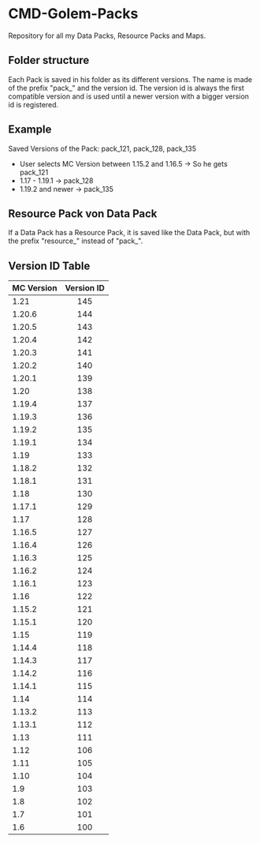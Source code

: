 # CMD-Golem-Packs

Repository for all my Data Packs, Resource Packs and Maps.

## Folder structure
Each Pack is saved in his folder as its different versions. The name is made of the prefix "pack_" and the version id.
The version id is always the first compatible version and is used until a newer version with a bigger version id is registered.

## Example
Saved Versions of the Pack: pack_121, pack_128, pack_135
 - User selects MC Version between 1.15.2 and 1.16.5 -> So he gets pack_121
 - 1.17 - 1.19.1 -> pack_128
 - 1.19.2 and newer -> pack_135

## Resource Pack von Data Pack
If a Data Pack has a Resource Pack, it is saved like the Data Pack, but with the prefix "resource_" instead of "pack_".

## Version ID Table
| MC Version | Version ID |
| ------------- |:-------------:|
| 1.21   | 145 |
| 1.20.6 | 144 |
| 1.20.5 | 143 |
| 1.20.4 | 142 |
| 1.20.3 | 141 |
| 1.20.2 | 140 |
| 1.20.1 | 139 |
| 1.20   | 138 |
| 1.19.4 | 137 |
| 1.19.3 | 136 |
| 1.19.2 | 135 |
| 1.19.1 | 134 |
| 1.19   | 133 |
| 1.18.2 | 132 |
| 1.18.1 | 131 |
| 1.18   | 130 |
| 1.17.1 | 129 |
| 1.17   | 128 |
| 1.16.5 | 127 |
| 1.16.4 | 126 |
| 1.16.3 | 125 |
| 1.16.2 | 124 |
| 1.16.1 | 123 |
| 1.16   | 122 |
| 1.15.2 | 121 |
| 1.15.1 | 120 |
| 1.15   | 119 |
| 1.14.4 | 118 |
| 1.14.3 | 117 |
| 1.14.2 | 116 |
| 1.14.1 | 115 |
| 1.14   | 114 |
| 1.13.2 | 113 |
| 1.13.1 | 112 |
| 1.13   | 111 |
| 1.12   | 106 |
| 1.11   | 105 |
| 1.10   | 104 |
| 1.9    | 103 |
| 1.8    | 102 |
| 1.7    | 101 |
| 1.6    | 100 |